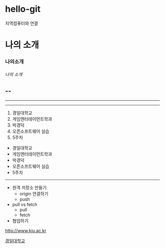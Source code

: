 # hello-git
지역컴퓨터와 연결


# 나의 소개
### 나의소개
###### 나의 소개
--
------
----------
******
1. 경일대학교
2. 게임엔터테이먼트학과
3. 박경덕
4. 오픈소프트웨어 실습
5. 5주차

- 경일대학교
-  게임엔터테이먼트학과
-  박경덕
-  오픈소프트웨어 실습
-  5주차
---
- 원격 저장소 만들기
  - origin 연결하기
  - push
- pull vs fetch
  - pull
  - fetch
- 협업하기

<http://www.kiu.ac.kr>

[경일대학교](http://www.kiu.ac.kr)
